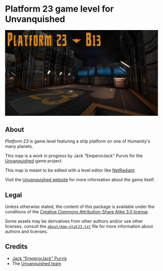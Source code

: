 Platform 23 game level for Unvanquished
=======================================

![Platform 23 levelshot](meta/plat23/plat23.jpg)


About
-----

_Platform 23_ is game level featuring a ship platform on one of Humanity's many planets.

This map is a work in progress by Jack “EmperorJack” Purvis for the [Unvanquished](https://unvanquished.net) game project.

This map is meant to be edited with a level editor like [NetRadiant](https://netradiant.gitlab.io/).

Visit the [Unvanquished website](https://unvanquished.net/) for more information about the game itself.


Legal
-----

Unless otherwise stated, the content of this package is available under the conditions of the [Creative Commons Attribution-Share Alike 3.0 license](https://creativecommons.org/licenses/by-sa/3.0/).

Some assets may be derivatives from other authors and/or use other licenses, consult the [`about/map-plat23.txt`](about/map-plat23.txt) file for more information about authors and licenses.


Credits
-------

- [Jack “EmperorJack” Purvis](https://www.behance.net/jackpurvis)
- The [Unvanquished team](https://unvanquished.net/about/)
